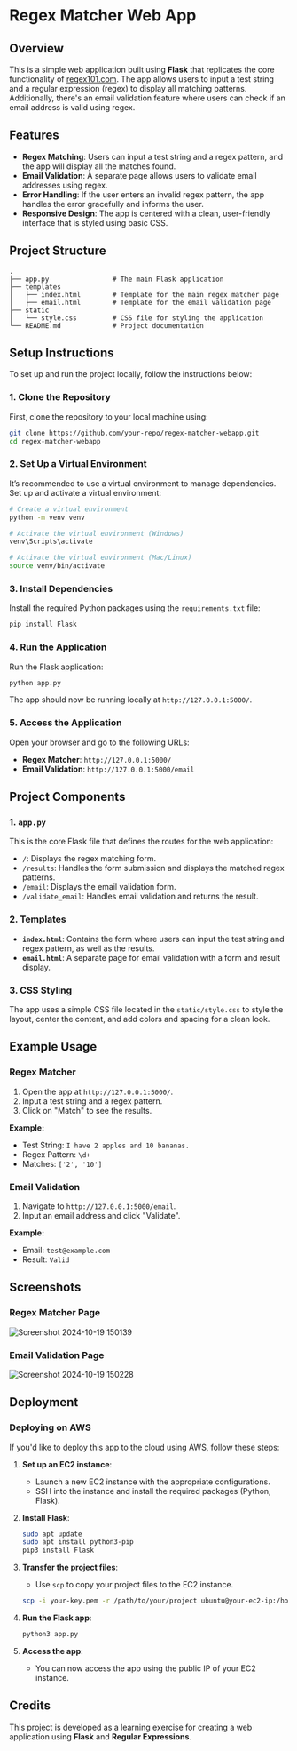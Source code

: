 
# Regex Matcher Web App

## Overview

This is a simple web application built using **Flask** that replicates the core functionality of [regex101.com](https://regex101.com/). The app allows users to input a test string and a regular expression (regex) to display all matching patterns. Additionally, there's an email validation feature where users can check if an email address is valid using regex.

## Features

- **Regex Matching**: Users can input a test string and a regex pattern, and the app will display all the matches found.
- **Email Validation**: A separate page allows users to validate email addresses using regex.
- **Error Handling**: If the user enters an invalid regex pattern, the app handles the error gracefully and informs the user.
- **Responsive Design**: The app is centered with a clean, user-friendly interface that is styled using basic CSS.

## Project Structure

```plaintext
.
├── app.py                # The main Flask application
├── templates
│   ├── index.html        # Template for the main regex matcher page
│   ├── email.html        # Template for the email validation page
├── static
│   └── style.css         # CSS file for styling the application
└── README.md             # Project documentation
```

## Setup Instructions

To set up and run the project locally, follow the instructions below:

### 1. Clone the Repository

First, clone the repository to your local machine using:

```bash
git clone https://github.com/your-repo/regex-matcher-webapp.git
cd regex-matcher-webapp
```

### 2. Set Up a Virtual Environment

It’s recommended to use a virtual environment to manage dependencies. Set up and activate a virtual environment:

```bash
# Create a virtual environment
python -m venv venv

# Activate the virtual environment (Windows)
venv\Scripts\activate

# Activate the virtual environment (Mac/Linux)
source venv/bin/activate
```

### 3. Install Dependencies

Install the required Python packages using the `requirements.txt` file:

```bash
pip install Flask
```

### 4. Run the Application

Run the Flask application:

```bash
python app.py
```

The app should now be running locally at `http://127.0.0.1:5000/`.

### 5. Access the Application

Open your browser and go to the following URLs:

- **Regex Matcher**: `http://127.0.0.1:5000/`
- **Email Validation**: `http://127.0.0.1:5000/email`

## Project Components

### 1. `app.py`

This is the core Flask file that defines the routes for the web application:
- `/`: Displays the regex matching form.
- `/results`: Handles the form submission and displays the matched regex patterns.
- `/email`: Displays the email validation form.
- `/validate_email`: Handles email validation and returns the result.

### 2. Templates

- **`index.html`**: Contains the form where users can input the test string and regex pattern, as well as the results.
- **`email.html`**: A separate page for email validation with a form and result display.

### 3. CSS Styling

The app uses a simple CSS file located in the `static/style.css` to style the layout, center the content, and add colors and spacing for a clean look.

## Example Usage

### Regex Matcher
1. Open the app at `http://127.0.0.1:5000/`.
2. Input a test string and a regex pattern.
3. Click on "Match" to see the results.

**Example:**
- Test String: `I have 2 apples and 10 bananas.`
- Regex Pattern: `\d+`
- Matches: `['2', '10']`

### Email Validation
1. Navigate to `http://127.0.0.1:5000/email`.
2. Input an email address and click "Validate".

**Example:**
- Email: `test@example.com`
- Result: `Valid`

## Screenshots

### Regex Matcher Page
![Screenshot 2024-10-19 150139](https://github.com/user-attachments/assets/9936e07f-ce4f-477d-a132-5d5327df4ec4)

### Email Validation Page
![Screenshot 2024-10-19 150228](https://github.com/user-attachments/assets/98f77d9b-94ed-4ee2-86c5-c3217bd5d9e9)


## Deployment

### Deploying on AWS

If you'd like to deploy this app to the cloud using AWS, follow these steps:

1. **Set up an EC2 instance**:
   - Launch a new EC2 instance with the appropriate configurations.
   - SSH into the instance and install the required packages (Python, Flask).

2. **Install Flask**:
   ```bash
   sudo apt update
   sudo apt install python3-pip
   pip3 install Flask
   ```

3. **Transfer the project files**:
   - Use `scp` to copy your project files to the EC2 instance.
   ```bash
   scp -i your-key.pem -r /path/to/your/project ubuntu@your-ec2-ip:/home/ubuntu/
   ```

4. **Run the Flask app**:
   ```bash
   python3 app.py
   ```

5. **Access the app**:
   - You can now access the app using the public IP of your EC2 instance.

## Credits

This project is developed as a learning exercise for creating a web application using **Flask** and **Regular Expressions**.
